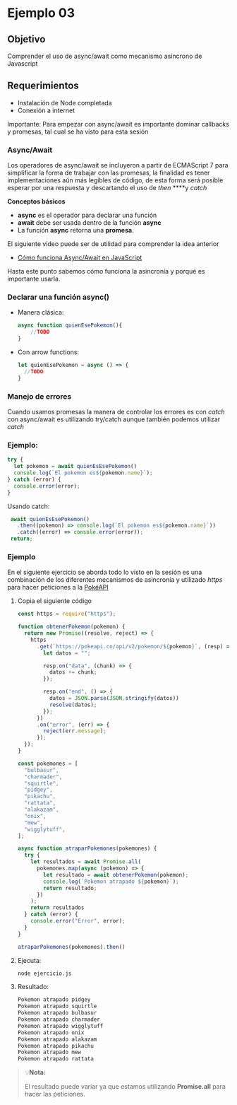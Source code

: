 # Ejemplo 03

## Objetivo

Comprender el uso de async/await como mecanismo asíncrono de Javascript

## Requerimientos

- Instalación de Node completada
- Conexión a internet

Importante: Para empezar con async/await es importante dominar callbacks y promesas, tal cual se ha visto para esta sesión

### Async/Await

Los operadores de async/await se incluyeron a partir de ECMAScript 7 para simplificar la forma de trabajar con las promesas, la finalidad es tener implementaciones aún más legibles de código, de esta forma será posible esperar por una respuesta y descartando el uso de *then* ****y *catch*

**Conceptos básicos**

- **async** es el operador para declarar una función
- **await** debe ser usada dentro de la función **async**
- La función **async** retorna una **promesa**.

El siguiente video puede ser de utilidad para comprender la idea anterior

+ [Cómo funciona Async/Await en JavaScript](https://youtu.be/qY65YXZDyIk)

Hasta este punto sabemos cómo funciona la asincronía y porqué es importante usarla.

### Declarar una función async()

- Manera clásica:

    ```jsx
    async function quienEsePokemon(){
    	//TODO
    }
    ```

- Con arrow functions:

    ```jsx
    let quienEsePokemon = async () => {
      //TODO
    }
    ```

### Manejo de errores

Cuando usamos promesas la manera de controlar los errores es con *catch* con async/await es utilizando try/catch aunque también podemos utilizar *catch*

### Ejemplo:

```jsx
try {
  let pokemon = await quienEsEsePokemon()
  console.log(`El pokemon es${pokemon.name}`);
} catch (error) {
  console.error(error);
}
```

Usando catch:

```jsx
 await quienEsEsePokemon()
   .then((pokemon) => console.log(`El pokemon es${pokemon.name}`))
   .catch((error) => console.error(error));
 return;
```

### Ejemplo

En el siguiente ejercicio se aborda todo lo visto en la sesión es una combinación de los diferentes mecanismos de asincronía y utilizado *https* para hacer peticiones a la [PokéAPI](https://pokeapi.co/)

1. Copia el siguiente código

    ```jsx
    const https = require("https");

    function obtenerPokemon(pokemon) {
      return new Promise((resolve, reject) => {
        https
          .get(`https://pokeapi.co/api/v2/pokemon/${pokemon}`, (resp) => {
            let datos = "";

            resp.on("data", (chunk) => {
              datos += chunk;
            });

            resp.on("end", () => {
              datos = JSON.parse(JSON.stringify(datos))
              resolve(datos);
            });
          })
          .on("error", (err) => {
            reject(err.message);
          });
      });
    }

    const pokemones = [
      "bulbasur",
      "charmader",
      "squirtle",
      "pidgey",
      "pikachu",
      "rattata",
      "alakazam",
      "onix",
      "mew",
      "wigglytuff",
    ];

    async function atraparPokemones(pokemones) {
      try {
        let resultados = await Promise.all(
          pokemones.map(async (pokemon) => {
            let resultado = await obtenerPokemon(pokemon);
            console.log(`Pokemon atrapado ${pokemon}`);
            return resultado;
          })
        );
        return resultados
      } catch (error) {
        console.error("Error", error);
      }
    }

    atraparPokemones(pokemones).then()
    ```

2. Ejecuta:

    ```bash
    node ejercicio.js
    ```

3. Resultado:

    ```bash
    Pokemon atrapado pidgey
    Pokemon atrapado squirtle
    Pokemon atrapado bulbasur
    Pokemon atrapado charmader
    Pokemon atrapado wigglytuff
    Pokemon atrapado onix
    Pokemon atrapado alakazam
    Pokemon atrapado pikachu
    Pokemon atrapado mew
    Pokemon atrapado rattata
    ```

>💡**Nota:**
>
>El resultado puede variar ya que estamos utilizando **Promise.all** para hacer las peticiones.
